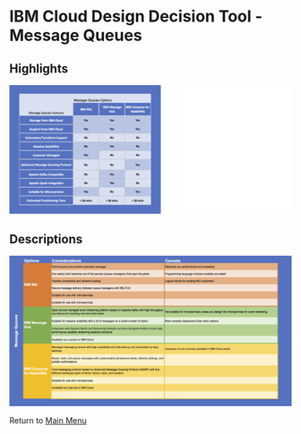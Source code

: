 # IBM Cloud Design Decision Tool - Message Queues

## Highlights
![Highlights](/images/express_tool_message_queues.png)

## Descriptions
![Descriptions](/images/rainbow_tool_message_queues.png)

Return to [Main Menu](README.md)
